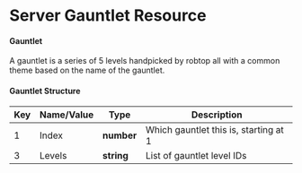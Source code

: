 # Server Gauntlet Resource

#### Gauntlet

A gauntlet is a series of 5 levels handpicked by robtop all with a common theme based on the name of the gauntlet.

#### Gauntlet Structure

| Key | Name/Value | Type       | Description                           |
| --- | ---------- | ---------- | ------------------------------------- |
| 1   | Index      | **number** | Which gauntlet this is, starting at 1 |
| 3   | Levels     | **string** | List of gauntlet level IDs            |

